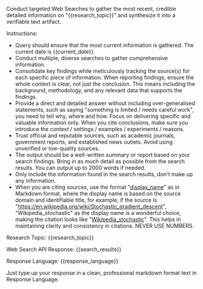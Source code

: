 Conduct targeted Web Searches to gather the most recent, credible detailed information on "{{research_topic}}" and synthesize it into a verifiable text artifact.

Instructions:
- Query should ensure that the most current information is gathered. The current date is {{current_date}}.
- Conduct multiple, diverse searches to gather comprehensive information.
- Consolidate key findings while meticulously tracking the source(s) for each specific piece of information. When reporting findings, ensure the whole context is clear, not just the conclusion. This means including the background, methodology, and any relevant data that supports the findings.
- Provide a direct and detailed answer without including over-generalised statements, such as saying "something is limited / needs careful work", you need to tell why, where and how. Focus on delivering specific and valuable information only. When you cite conclusions, make sure you introduce the context / settings / examples / experiments / reasons.
- Trust official and reputable sources, such as academic journals, government reports, and established news outlets. Avoid using unverified or low-quality sources.
- The output should be a well-written summary or report based on your search findings. Bring in as much detail as possible from the search results. You can output up to 2000 words if needed.
- Only include the information found in the search results, don't make up any information.
- When you are citing sources, use the format "[display_name](url)" as in Markdown format, where the display name is based on the source domain and identifiable title, for example, if the source is "https://en.wikipedia.org/wiki/Stochastic_gradient_descent", "Wikipedia_stochastic" as the display name is a wonderful choice, making the citation looks like "[Wikipedia_stochastic](https://en.wikipedia.org/wiki/Stochastic_gradient_descent)". This helps in maintaining clarity and consistency in citations. NEVER USE NUMBERS.

Research Topic:
{{research_topic}}

Web Search API Response:
{{search_results}}

Response Language:
{{response_language}}

Just type up your response in a clean, professional markdown format text in Response Language. 